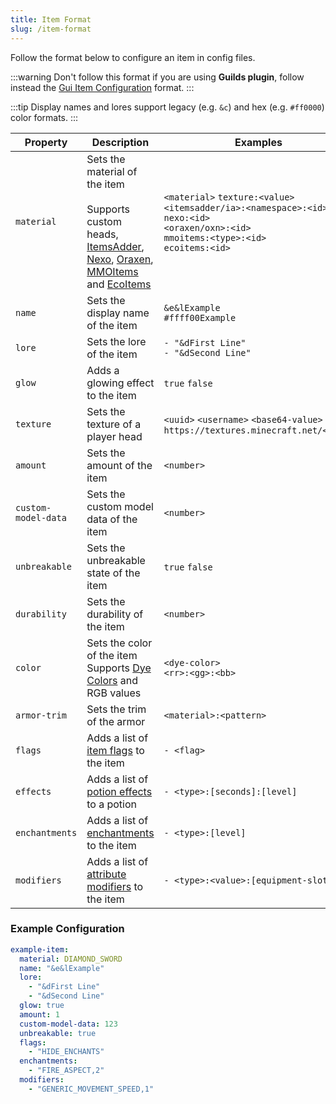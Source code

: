 ```yaml
---
title: Item Format
slug: /item-format
---
```


Follow the format below to configure an item in config files.<br/>

:::warning 
Don't follow this format if you are using **Guilds plugin**, follow instead the [Gui Item Configuration](/guilds/configuration/menu-config) format.
:::

:::tip
Display names and lores support legacy (e.g. `&c`) and hex (e.g. `#ff0000`) color formats.
:::

| Property            | Description                                                                                                                                                                                                                                                                                               | Examples                                                                                                                                                     |
|---------------------|-----------------------------------------------------------------------------------------------------------------------------------------------------------------------------------------------------------------------------------------------------------------------------------------------------------|--------------------------------------------------------------------------------------------------------------------------------------------------------------|
| `material`          | Sets the material of the item<br/><br/>Supports custom heads,<br/>[ItemsAdder](https://www.spigotmc.org/resources/73355/), [Nexo](https://www.spigotmc.org/resources/121103/), [Oraxen](https://www.spigotmc.org/resources/72448/), [MMOItems](https://www.spigotmc.org/resources/39267/) and [EcoItems](https://www.spigotmc.org/resources/94601/) | `<material>` `texture:<value>`<br/>`<itemsadder/ia>:<namespace>:<id>`<br/>`nexo:<id>`<br/>`<oraxen/oxn>:<id>`<br/>`mmoitems:<type>:<id>`<br/>`ecoitems:<id>` |
| `name`              | Sets the display name of the item                                                                                                                                                                                                                                                                         | `&e&lExample`<br/>`#ffff00Example`                                                                                                                           |
| `lore`              | Sets the lore of the item                                                                                                                                                                                                                                                                                 | `- "&dFirst Line"`<br/>`- "&dSecond Line"`                                                                                                                   |
| `glow`              | Adds a glowing effect to the item                                                                                                                                                                                                                                                                         | `true` `false`                                                                                                                                               |
| `texture`           | Sets the texture of a player head                                                                                                                                                                                                                                                                         | `<uuid>` `<username>` `<base64-value>`<br/>`https://textures.minecraft.net/<hash>`                                                                           |
| `amount`            | Sets the amount of the item                                                                                                                                                                                                                                                                               | `<number>`                                                                                                                                                   |
| `custom-model-data` | Sets the custom model data of the item                                                                                                                                                                                                                                                                    | `<number>`                                                                                                                                                   |
| `unbreakable`       | Sets the unbreakable state of the item                                                                                                                                                                                                                                                                    | `true` `false`                                                                                                                                               |
| `durability`        | Sets the durability of the item                                                                                                                                                                                                                                                                           | `<number>`                                                                                                                                                   |
| `color`             | Sets the color of the item<br/>Supports [Dye Colors](https://hub.spigotmc.org/javadocs/spigot/org/bukkit/DyeColor.html) and RGB values                                                                                                                                                                    | `<dye-color>`<br/>`<rr>:<gg>:<bb>`                                                                                                                           |
| `armor-trim`        | Sets the trim of the armor                                                                                                                                                                                                                                                                                | `<material>:<pattern>`                                                                                                                                       |
| `flags`             | Adds a list of [item flags](https://hub.spigotmc.org/javadocs/spigot/org/bukkit/inventory/ItemFlag.html) to the item                                                                                                                                                                                      | `- <flag>`                                                                                                                                                   |
| `effects`           | Adds a list of [potion effects](https://hub.spigotmc.org/javadocs/spigot/org/bukkit/potion/PotionEffectType.html) to a potion                                                                                                                                                                             | `- <type>:[seconds]:[level] `                                                                                                                                |
| `enchantments`      | Adds a list of [enchantments](https://hub.spigotmc.org/javadocs/spigot/org/bukkit/enchantments/Enchantment.html) to the item                                                                                                                                                                              | `- <type>:[level]`                                                                                                                                           |
| `modifiers`         | Adds a list of [attribute modifiers](https://hub.spigotmc.org/javadocs/spigot/org/bukkit/attribute/Attribute.html) to the item                                                                                                                                                                            | `- <type>:<value>:[equipment-slot]`                                                                                                                          |

### Example Configuration
```yaml
example-item:
  material: DIAMOND_SWORD
  name: "&e&lExample"
  lore:
    - "&dFirst Line"
    - "&dSecond Line"
  glow: true
  amount: 1
  custom-model-data: 123
  unbreakable: true
  flags:
    - "HIDE_ENCHANTS"
  enchantments:
    - "FIRE_ASPECT,2"
  modifiers:
    - "GENERIC_MOVEMENT_SPEED,1"
```